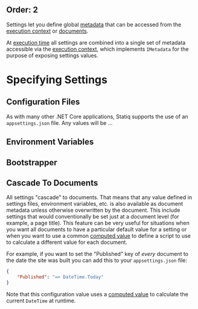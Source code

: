 Order: 2
---
Settings let you define global [metadata](xref:documents-and-metadata#about-metadata) that can be accessed from the [execution context](xref:execution#execution-context) or [documents](xref:documents-and-metadata).

At [execution time](xref:execution) all settings are combined into a single set of metadata accessible via the [execution context](xref:execution#execution-context), which implements `IMetadata` for the purpose of exposing settings values.

# Specifying Settings

## Configuration Files

As with many other .NET Core applications, Statiq supports the use of an `appsettings.json` file. Any values will be ...

## Environment Variables

## Bootstrapper

## Cascade To Documents

All settings "cascade" to documents. That means that any value defined in settings files, environment variables, etc. is also available as document metadata unless otherwise overwritten by the document. This include settings that would conventionally be set just at a document level (for example, a page title). This feature can be very useful for situations when you want all documents to have a particular default value for a setting or when you want to use a common [computed value](xref:metadata-values#computed-values) to define a script to use to calculate a different value for each document.

For example, if you want to set the "Published" key of _every_ document to the date the site was built you can add this to your `appsettings.json` file:

```json
{
    "Published": "=> DateTime.Today"
}
```

Note that this configuration value uses a [computed value](xref:metadata-values#computed-values) to calculate the current `DateTime` at runtime.